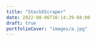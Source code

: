 ```yaml
---
title: "StockXScraper"
date: 2022-08-06T16:14:29-04:00
draft: true
portfolioCover: "images/a.jpg"
---
```


